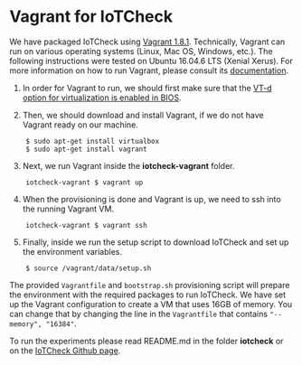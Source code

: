 # Vagrant for IoTCheck

We have packaged IoTCheck using [Vagrant 1.8.1](https://www.vagrantup.com). Technically, Vagrant can run on various operating systems (Linux, Mac OS, Windows, etc.). The following instructions were tested on Ubuntu 16.04.6 LTS (Xenial Xerus). For more information on how to run Vagrant, please consult its [documentation](https://www.vagrantup.com/docs/index.html).

1. In order for Vagrant to run, we should first make sure that the [VT-d option for virtualization is enabled in BIOS](https://docs.fedoraproject.org/en-US/Fedora/13/html/Virtualization_Guide/sect-Virtualization-Troubleshooting-Enabling_Intel_VT_and_AMD_V_virtualization_hardware_extensions_in_BIOS.html).

2. Then, we should download and install Vagrant, if we do not have Vagrant ready on our machine.

```
    $ sudo apt-get install virtualbox
    $ sudo apt-get install vagrant
```

3. Next, we run Vagrant inside the **iotcheck-vagrant** folder.

```
    iotcheck-vagrant $ vagrant up
```

4. When the provisioning is done and Vagrant is up, we need to ssh into the running Vagrant VM.

```
    iotcheck-vagrant $ vagrant ssh
```
5. Finally, inside we run the setup script to download IoTCheck and set up the environment variables.

```
    $ source /vagrant/data/setup.sh
```

The provided `Vagrantfile` and `bootstrap.sh` provisioning script will prepare the environment with the required packages to run IoTCheck. We have set up the Vagrant configuration to create a VM that uses 16GB of memory. You can change that by changing the line in the `Vagrantfile` that contains `"--memory", "16384"`.

To run the experiments please read README.md in the folder **iotcheck** or on the [IoTCheck Github page](https://github.com/iotuser22/iotcheck).
